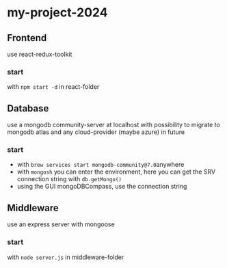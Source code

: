 # my-project-2024

## Frontend
use react-redux-toolkit
### start
with `npm start -d` in react-folder

## Database
use a mongodb community-server at localhost with possibility to migrate to mongodb atlas and any cloud-provider (maybe azure) in future
### start
- with `brew services start mongodb-community@7.0`anywhere
- with `mongosh` you can enter the environment, here you can get the SRV connection string with `db.getMongo()`
- using the GUI mongoDBCompass, use the connection string

## Middleware
use an express server with mongoose
### start
with `node server.js` in middleware-folder